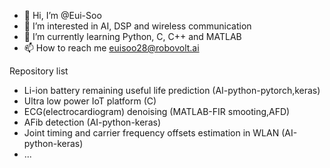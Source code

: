 - 👋 Hi, I’m @Eui-Soo
- 👀 I’m interested in AI, DSP and wireless communication
- 🌱 I’m currently learning Python, C, C++ and MATLAB 
- 📫 How to reach me euisoo28@robovolt.ai

Repository list
- Li-ion battery remaining useful life prediction (AI-python-pytorch,keras)
- Ultra low power IoT platform (C)
- ECG(electrocardiogram) denoising  (MATLAB-FIR smooting,AFD)
- AFib detection (AI-python-keras)
- Joint timing and carrier frequency offsets estimation in WLAN (AI-python-keras)
- ...
<!---
Eui-Soo/Eui-Soo is a ✨ special ✨ repository because its `README.md` (this file) appears on your GitHub profile.
You can click the Preview link to take a look at your changes.
--->
